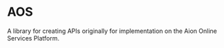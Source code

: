 # AOS
A library for creating APIs originally for implementation on the Aion Online Services Platform.
